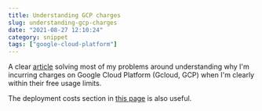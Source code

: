 ```yaml
---
title: Understanding GCP charges
slug: understanding-gcp-charges
date: "2021-08-27 12:10:24"
category: snippet
tags: ["google-cloud-platform"]
---
```


A clear
[article](https://www.theappliedarchitect.com/what-the-heck-are-these-cloud-storage-buckets/)
solving most of my problems around understanding why I'm incurring charges on
Google Cloud Platform (Gcloud, GCP) when I'm clearly within their free usage limits.

The deployment costs section in [this
page](https://cloud.google.com/functions/pricing#deployment_costs) is also
useful.
